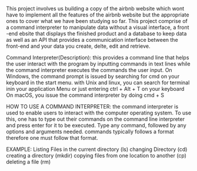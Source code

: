 This project involves us building a copy of the airbnb website which wont have to implement all the features of the airbnb website but the appropriate
ones to cover what we have been studying so far. This project comprise of a command interpreter to manipulate data without a visual interface, a front -end ebsite
that displays the finished product and a database to keep data as well as an API that provides a communication interface between the front-end and your data you create, delte, edit and retrieve.

Command Interpreter(Description): this provides a command line that helps the user interact with the program by inputting commands in text lines
while the command interpreter executes the commands the user input. On Windows, the command prompt is issued by searching for cmd on your keyboard in the start menu.
with Unix and linux, you can search for terminal inin your application Menu or just entering ctrl + Alt + T on your keyboard
On macOS, you issue the command interpreter by doing cmd + S

HOW TO USE A COMMAND INTERPRETER: the command interpreter is used to enable users to interact with the computer operating system. To use this, one has to
type out their commands on the command line interpreter and press enter for it to be executed. Type any command, followed by any options and arguments needed.
commands typically follows a format therefore one must follow that format.

EXAMPLE: Listing Files in the current directory (ls)
changing Directory (cd)
creating a directory (mkdir)
copying files from one location to another (cp)
deleting a file (rm)


